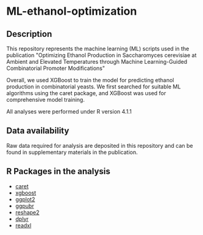 # ML-ethanol-optimization

## Description 
This repository represents the machine learning (ML) scripts used in the publication "Optimizing Ethanol Production in Saccharomyces cerevisiae at Ambient and Elevated Temperatures through Machine Learning-Guided Combinatorial Promoter Modifications"

Overall, we used XGBoost to train the model for predicting ethanol production in combinatorial yeasts. 
We first searched for suitable ML algorithms using the caret package, and XGBoost was used for comprehensive model training.

All analyses were performed under R version 4.1.1

## Data availability
Raw data required for analysis are deposited in this repository and can be found in supplementary materials in the publication.

## R Packages in the analysis
* [caret](https://topepo.github.io/caret/)
* [xgboost](https://xgboost.readthedocs.io/en/stable/)
* [ggplot2](https://ggplot2.tidyverse.org/)
* [ggpubr](https://cran.r-project.org/web/packages/ggpubr/index.html)
* [reshape2](https://cran.r-project.org/web/packages/reshape2/index.html)
* [dplyr](https://github.com/tidyverse/dplyr)
* [readxl](https://readxl.tidyverse.org/)
